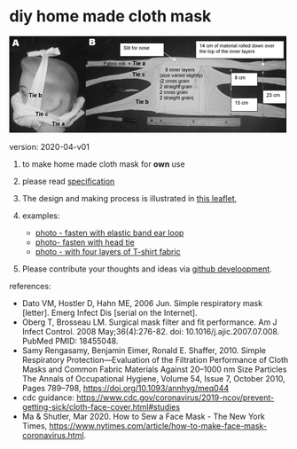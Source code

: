 # diy home made cloth mask

![mask that has been used before!](images/maskManUsedBeforeV1.png)

version: 2020-04-v01 

1. to make home made cloth mask for **own** use

2. please read [specification](README.md)

3. The design and making process is illustrated in [this leaflet](../p01to11v4.png),

4. examples:
    * [photo - fasten with elastic band ear loop](photoMaskElasticType600x600pixel.png)
    * [photo- fasten with head tie](photoMaskTieType600x600pixel.png)
    * [photo - with four layers of T-shirt fabric](photoMaskElasticTypeOnThreeLayersOfTShirtFabric.png)
    
5. Please contribute your thoughts and ideas via [github develoopment](https://chitakchan.github.io/cloth-mask/).    







references:

* Dato VM, Hostler D, Hahn ME, 2006 Jun. Simple respiratory mask [letter]. Emerg Infect Dis [serial on the Internet]. 
* Oberg T, Brosseau LM. Surgical mask filter and fit performance. Am J Infect	Control. 2008 May;36(4):276-82. doi: 10.1016/j.ajic.2007.07.008. PubMed PMID:	18455048.
* Samy Rengasamy, Benjamin Eimer, Ronald E. Shaffer, 2010.  Simple Respiratory Protection—Evaluation of the Filtration Performance of Cloth Masks and Common Fabric Materials Against 20–1000 nm Size Particles 
The Annals of Occupational Hygiene, Volume 54, Issue 7, October 2010, Pages 789–798, https://doi.org/10.1093/annhyg/meq044
* cdc guidance: 
https://www.cdc.gov/coronavirus/2019-ncov/prevent-getting-sick/cloth-face-cover.html#studies 
* Ma & Shutler, Mar 2020.  How to Sew a Face Mask - The New York Times, https://www.nytimes.com/article/how-to-make-face-mask-coronavirus.html.

